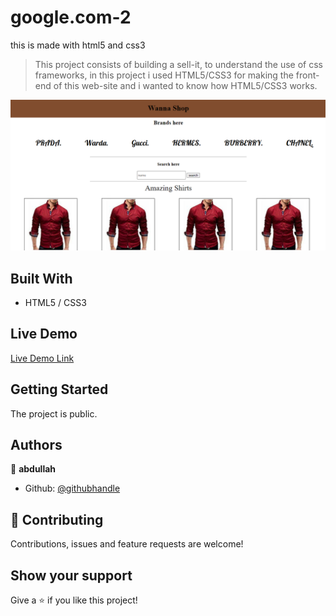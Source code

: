 # google.com-2
this is made with html5 and css3
> This project consists of building a sell-it, to understand the use of css frameworks, in this project i used HTML5/CSS3 for making the front-end of this web-site and i wanted to know how HTML5/CSS3 works.

![Alt text](https://github.com/abdullah-FullStackDev/sell-it/blob/main/assets/ss.png)

## Built With

- HTML5 / CSS3

## Live Demo

[Live Demo Link](https://abdullah-fullstackdev.github.io/sell-it/)

## Getting Started

The project is public.

## Authors

👤 **abdullah**

- Github: [@githubhandle](https://github.com/abdullah-FullStackDev)


## 🤝 Contributing

Contributions, issues and feature requests are welcome!

## Show your support

Give a ⭐️ if you like this project!
